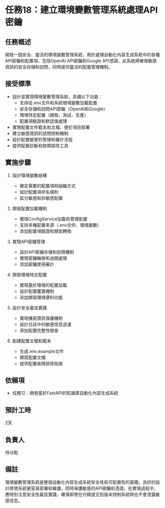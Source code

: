 # 任務18：建立環境變數管理系統處理API密鑰

## 任務概述
開發一個安全、靈活的環境變數管理系統，用於處理自動化內容生成系統中的各種API密鑰和配置項，包括OpenAI API密鑰和Google API憑證。此系統將確保敏感資訊的安全存儲和訪問，同時提供靈活的配置管理機制。

## 接受標準
- 設計並實現環境變數管理系統，具備以下功能：
  - 支持從.env文件和系統環境變數加載配置
  - 安全存儲和訪問API密鑰（OpenAI和Google）
  - 環境特定配置（開發、測試、生產）
  - 配置項驗證和默認值處理
- 實現配置文件範本和文檔，便於項目部署
- 建立敏感資訊的訪問控制機制
- 設計配置變更的管理和審計流程
- 提供配置診斷和故障排除工具

## 實施步驟
1. 設計環境變數結構
   - 確定需要的配置項和組織方式
   - 設計配置項命名規則
   - 區分敏感和非敏感配置

2. 開發配置加載機制
   - 實現ConfigService加載和管理配置
   - 支持多種配置來源（.env文件、環境變數）
   - 添加配置項驗證和類型轉換

3. 實現API密鑰管理
   - 設計API密鑰存儲和訪問機制
   - 實現密鑰輪換和過期處理
   - 添加密鑰使用審計

4. 開發環境特定配置
   - 實現基於環境的配置加載
   - 設計配置覆蓋機制
   - 添加開發環境便利功能

5. 設計安全最佳實踐
   - 實現機密資訊保護機制
   - 設計日誌中的敏感信息過濾
   - 添加配置完整性檢查

6. 創建配置文檔和範本
   - 生成.env.example文件
   - 撰寫配置文檔
   - 提供配置故障排除指南

## 依賴項
- 任務12：開發基於FastAPI的知識庫自動化內容生成系統

## 預計工時
2天

## 負責人
待分配

## 備註
環境變數管理系統是整個自動化內容生成系統安全性和可配置性的基礎。良好的設計將使系統更容易部署和維護，同時保護敏感的API密鑰和憑證。在實現過程中，應特別注意安全性最佳實踐，確保即使在代碼提交到版本控制系統時也不會泄露敏感信息。 
